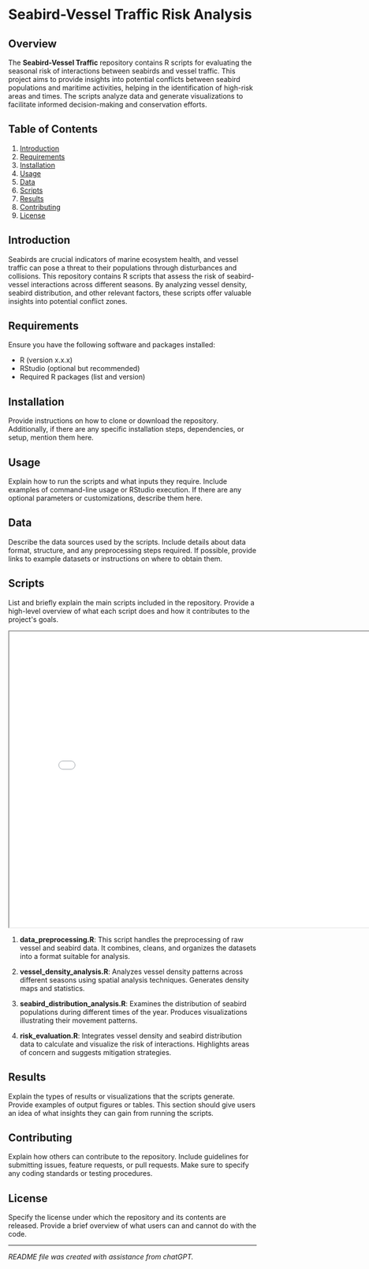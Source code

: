 # Seabird-Vessel Traffic Risk Analysis

## Overview

The **Seabird-Vessel Traffic** repository contains R scripts for evaluating the seasonal risk of interactions between seabirds and vessel traffic. This project aims to provide insights into potential conflicts between seabird populations and maritime activities, helping in the identification of high-risk areas and times. The scripts analyze data and generate visualizations to facilitate informed decision-making and conservation efforts.

## Table of Contents

1. [Introduction](#introduction)
2. [Requirements](#requirements)
3. [Installation](#installation)
4. [Usage](#usage)
5. [Data](#data)
6. [Scripts](#scripts)
7. [Results](#results)
8. [Contributing](#contributing)
9. [License](#license)

## Introduction

Seabirds are crucial indicators of marine ecosystem health, and vessel traffic can pose a threat to their populations through disturbances and collisions. This repository contains R scripts that assess the risk of seabird-vessel interactions across different seasons. By analyzing vessel density, seabird distribution, and other relevant factors, these scripts offer valuable insights into potential conflict zones.

## Requirements

Ensure you have the following software and packages installed:

- R (version x.x.x)
- RStudio (optional but recommended)
- Required R packages (list and version)

## Installation

Provide instructions on how to clone or download the repository. Additionally, if there are any specific installation steps, dependencies, or setup, mention them here.

## Usage

Explain how to run the scripts and what inputs they require. Include examples of command-line usage or RStudio execution. If there are any optional parameters or customizations, describe them here.

## Data

Describe the data sources used by the scripts. Include details about data format, structure, and any preprocessing steps required. If possible, provide links to example datasets or instructions on where to obtain them.

## Scripts

List and briefly explain the main scripts included in the repository. Provide a high-level overview of what each script does and how it contributes to the project's goals.

<iframe src="widgets/visnetwork_widget.html" width="800" height="600"></iframe>

1. **data_preprocessing.R**: This script handles the preprocessing of raw vessel and seabird data. It combines, cleans, and organizes the datasets into a format suitable for analysis.

2. **vessel_density_analysis.R**: Analyzes vessel density patterns across different seasons using spatial analysis techniques. Generates density maps and statistics.

3. **seabird_distribution_analysis.R**: Examines the distribution of seabird populations during different times of the year. Produces visualizations illustrating their movement patterns.

4. **risk_evaluation.R**: Integrates vessel density and seabird distribution data to calculate and visualize the risk of interactions. Highlights areas of concern and suggests mitigation strategies.

## Results

Explain the types of results or visualizations that the scripts generate. Provide examples of output figures or tables. This section should give users an idea of what insights they can gain from running the scripts.

## Contributing

Explain how others can contribute to the repository. Include guidelines for submitting issues, feature requests, or pull requests. Make sure to specify any coding standards or testing procedures.

## License

Specify the license under which the repository and its contents are released. Provide a brief overview of what users can and cannot do with the code.

---

*README file was created with assistance from chatGPT.*